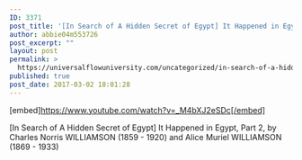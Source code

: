 ```yaml
---
ID: 3371
post_title: '[In Search of A Hidden Secret of Egypt] It Happened in Egypt, Part 2, (Mystery Audiobook)'
author: abbie04m553726
post_excerpt: ""
layout: post
permalink: >
  https://universalflowuniversity.com/uncategorized/in-search-of-a-hidden-secret-of-egypt-it-happened-in-egypt-part-2-mystery-audiobook/
published: true
post_date: 2017-03-02 18:01:28
---
```

[embed]https://www.youtube.com/watch?v=_M4bXJ2eSDc[/embed]<br>
<p>[In Search of A Hidden Secret of Egypt] It Happened in Egypt, Part 2, by Charles Norris WILLIAMSON (1859 - 1920) and Alice Muriel WILLIAMSON (1869 - 1933)</p>